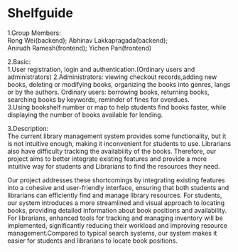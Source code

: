 # Shelfguide

1.Group Members:  
Rong Wei(backend);   Abhinav Lakkapragada(backend);   
Anirudh Ramesh(frontend);  Yichen Pan(frontend)

2.Basic:   
1.User registration, login and authentication.(Ordinary users and administrators)
2.Administrators: viewing checkout records,adding new books, deleting or modifying books, organizing the books into genres, langs or by the authors.
Ordinary users: borrowing books, returning books, searching books by keywords, reminder of fines for overdues.  
3.Using bookshelf number or map to help students find books faster, while displaying the number of books available for lending.

3.Description:    
The current library management system provides some functionality, but it is not intuitive enough, making it inconvenient for students to use. Librarians also have difficulty tracking the availability of the books. Therefore, our project aims to better integrate existing features and provide a more intuitive way for students and Librarians to find the resources they need.

Our project addresses these shortcomings by integrating existing features into a cohesive and user-friendly interface, ensuring that both students and librarians can efficiently find and manage library resources. For students, our system introduces a more streamlined and visual approach to locating books, providing detailed information about book positions and availability. For librarians, enhanced tools for tracking and managing inventory will be implemented, significantly reducing their workload and improving resource management.Compared to typical search systems, our system makes it easier for students and librarians to locate book positions.
